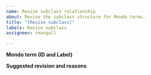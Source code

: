 ```yaml
---
name: Revise subclass relationship
about: Revise the subclass structure for Mondo terms.
title: "[Revise subclass]"
labels: Revise subclass
assignees: cmungall

---
```


**Mondo term (ID and Label)**


**Suggested revision and reasons**
